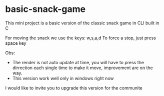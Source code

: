 # basic-snack-game
This mini project is a basic version of the classic snack game in CLI    built in C




For moving the snack we use the keys:  w,s,a,d
To force a stop, just press space key



Obs:
* The render is not auto update at time, you will have to press the dirrection each single time to make it move, improvement are on the way.
* This version work well only in windows right now

I would like to invite you to upgrade this version for the communite 
